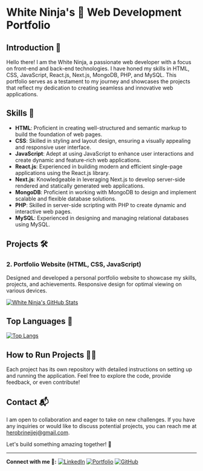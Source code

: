 # White Ninja's 🥋 Web Development Portfolio

## Introduction 🌟

Hello there! I am the White Ninja, a passionate web developer with a focus on front-end and back-end technologies. I have honed my skills in HTML, CSS, JavaScript, React.js, Next.js, MongoDB, PHP, and MySQL. This portfolio serves as a testament to my journey and showcases the projects that reflect my dedication to creating seamless and innovative web applications.

## Skills 🚀

- **HTML**: Proficient in creating well-structured and semantic markup to build the foundation of web pages.
- **CSS**: Skilled in styling and layout design, ensuring a visually appealing and responsive user interface.
- **JavaScript**: Adept at using JavaScript to enhance user interactions and create dynamic and feature-rich web applications.
- **React.js**: Experienced in building modern and efficient single-page applications using the React.js library.
- **Next.js**: Knowledgeable in leveraging Next.js to develop server-side rendered and statically generated web applications.
- **MongoDB**: Proficient in working with MongoDB to design and implement scalable and flexible database solutions.
- **PHP**: Skilled in server-side scripting with PHP to create dynamic and interactive web pages.
- **MySQL**: Experienced in designing and managing relational databases using MySQL.

## Projects 🛠️

### 2. **Portfolio Website (HTML, CSS, JavaScript)**

Designed and developed a personal portfolio website to showcase my skills, projects, and achievements. Responsive design for optimal viewing on various devices.

[![White Ninja's GitHub Stats](https://github-readme-stats.vercel.app/api?username=iWhite-Ninja&show_icons=true&theme=radical)](https://github.com/whiteninja/Portfolio)

## Top Languages 🚀

[![Top Langs](https://github-readme-stats.vercel.app/api/top-langs/?username=iWhite-Ninja&layout=compact)](https://github.com/whiteninja/Portfolio)

## How to Run Projects 🏃‍♂️

Each project has its own repository with detailed instructions on setting up and running the application. Feel free to explore the code, provide feedback, or even contribute!

## Contact 📬

I am open to collaboration and eager to take on new challenges. If you have any inquiries or would like to discuss potential projects, you can reach me at [herobrinejjej@gmail.com](mailto:herobrinejjej@gmail.com).

Let's build something amazing together! 🚀

---

**Connect with me 🚀:**
[![LinkedIn](https://img.shields.io/badge/-LinkedIn-0077B5?style=for-the-badge&logo=linkedin&logoColor=white&labelColor=0077B5&link=https://www.linkedin.com/in/white-ninja-elqasiri-61358b285/)](https://www.linkedin.com/in/white-ninja-elqasiri-61358b285/) 
[![Portfolio](https://img.shields.io/badge/-Portfolio-yellow?style=for-the-badge&labelColor=black&link=https://iwhite-ninja.github.io/Portfolio/)](https://iwhite-ninja.github.io/Portfolio/) 
[![GitHub](https://img.shields.io/badge/-GitHub-181717?style=for-the-badge&logo=github&logoColor=white&link=https://github.com/whiteninja)](https://github.com/iWhite-Ninja)
